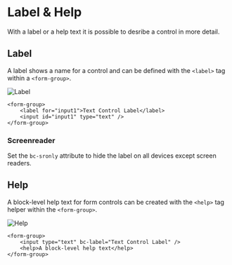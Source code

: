 # Label & Help

With a label or a help text it is possible to desribe a control in more detail.

## Label

A label shows a name for a control and can be defined with the `<label>` tag within a `<form-group>`.

![Label](https://raw.githubusercontent.com/brecons/bootstrap-tag-helper/master/docs/images/label_01.PNG)

```markup
<form-group>
    <label for="input1">Text Control Label</label>
    <input id="input1" type="text" />
</form-group>
```

### Screenreader

Set the `bc-sronly` attribute to hide the label on all devices except screen readers.

## Help

A block-level help text for form controls can be created with the `<help>` tag helper within the `<form-group>`.

![Help](https://raw.githubusercontent.com/brecons/bootstrap-tag-helper/master/docs/images/help_01.PNG)

```markup
<form-group>
    <input type="text" bc-label="Text Control Label" />
    <help>A block-level help text</help>
</form-group>
```